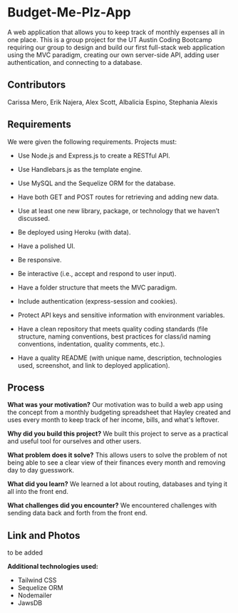 # Budget-Me-Plz-App

A web application that allows you to keep track of monthly expenses all in one place. This is a group project for the UT Austin Coding Bootcamp requiring our group to design and build our first full-stack web application using the MVC paradigm, creating our own server-side API, adding user authentication, and connecting to a database.

## Contributors

Carissa Mero, Erik Najera, Alex Scott, Albalicia Espino, Stephania Alexis

## Requirements

We were given the following requirements. Projects must:

- Use Node.js and Express.js to create a RESTful API.

- Use Handlebars.js as the template engine.

- Use MySQL and the Sequelize ORM for the database.

- Have both GET and POST routes for retrieving and adding new data.

- Use at least one new library, package, or technology that we haven’t discussed.

- Be deployed using Heroku (with data).

- Have a polished UI.

- Be responsive.

- Be interactive (i.e., accept and respond to user input).

- Have a folder structure that meets the MVC paradigm.

- Include authentication (express-session and cookies).

- Protect API keys and sensitive information with environment variables.

- Have a clean repository that meets quality coding standards (file structure, naming conventions, best practices for class/id naming conventions, indentation, quality comments, etc.).

- Have a quality README (with unique name, description, technologies used, screenshot, and link to deployed application).

## Process

**What was your motivation?**
Our motivation was to build a web app using the concept from a monthly budgeting spreadsheet that Hayley created and uses every month to keep track of her income, bills, and what's leftover.

**Why did you build this project?**
We built this project to serve as a practical and useful tool for ourselves and other users.

**What problem does it solve?**
This allows users to solve the problem of not being able to see a clear view of their finances every month and removing day to day guesswork.

**What did you learn?**
We learned a lot about routing, databases and tying it all into the front end.

**What challenges did you encounter?**
We encountered challenges with sending data back and forth from the front end.

## Link and Photos

to be added

**Additional technologies used:**

- Tailwind CSS
- Sequelize ORM
- Nodemailer
- JawsDB
